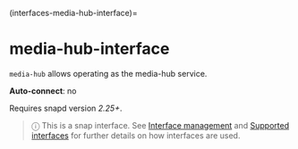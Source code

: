 (interfaces-media-hub-interface)=
# media-hub-interface

`media-hub` allows operating as the media-hub service.

**Auto-connect**: no

Requires snapd version _2.25+_.

> ⓘ  This is a snap interface. See [Interface management](/) and [Supported interfaces](/interfaces/index) for further details on how interfaces are used.

